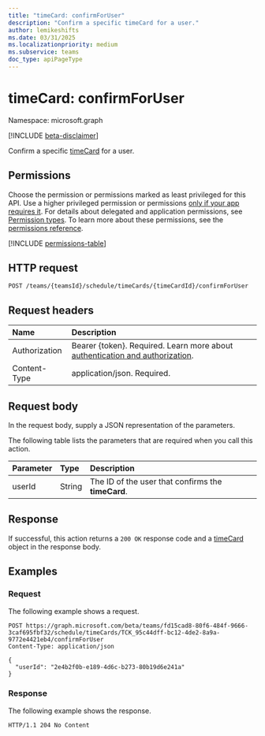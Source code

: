 ```yaml
---
title: "timeCard: confirmForUser"
description: "Confirm a specific timeCard for a user."
author: lemikeshifts
ms.date: 03/31/2025
ms.localizationpriority: medium
ms.subservice: teams
doc_type: apiPageType
---
```


# timeCard: confirmForUser

Namespace: microsoft.graph

[!INCLUDE [beta-disclaimer](../../includes/beta-disclaimer.md)]

Confirm a specific [timeCard](../resources/timecard.md) for a user.

## Permissions

Choose the permission or permissions marked as least privileged for this API. Use a higher privileged permission or permissions [only if your app requires it](/graph/permissions-overview#best-practices-for-using-microsoft-graph-permissions). For details about delegated and application permissions, see [Permission types](/graph/permissions-overview#permission-types). To learn more about these permissions, see the [permissions reference](/graph/permissions-reference).

<!-- {
  "blockType": "permissions",
  "name": "timecard-confirmforuser-permissions"
}
-->
[!INCLUDE [permissions-table](../includes/permissions/timecard-confirmforuser-permissions.md)]

## HTTP request

<!-- {
  "blockType": "ignored"
}
-->
``` http
POST /teams/{teamsId}/schedule/timeCards/{timeCardId}/confirmForUser
```

## Request headers

|Name|Description|
|:---|:---|
|Authorization|Bearer {token}. Required. Learn more about [authentication and authorization](/graph/auth/auth-concepts).|
|Content-Type|application/json. Required.|

## Request body

In the request body, supply a JSON representation of the parameters.

The following table lists the parameters that are required when you call this action.

|Parameter|Type|Description|
|:---|:---|:---|
|userId|String|The ID of the user that confirms the **timeCard**.|

## Response

If successful, this action returns a `200 OK` response code and a [timeCard](../resources/timecard.md) object in the response body.

## Examples

### Request

The following example shows a request.
<!-- {
  "blockType": "request",
  "name": "timecardthis.confirmforuser"
}
-->
``` http
POST https://graph.microsoft.com/beta/teams/fd15cad8-80f6-484f-9666-3caf695fbf32/schedule/timeCards/TCK_95c44dff-bc12-4de2-8a9a-9772e4421eb4/confirmForUser
Content-Type: application/json

{
  "userId": "2e4b2f0b-e189-4d6c-b273-80b19d6e241a"
}
```

### Response

The following example shows the response.
<!-- {
  "blockType": "response",
  "truncated": true
} -->
``` http
HTTP/1.1 204 No Content
```

